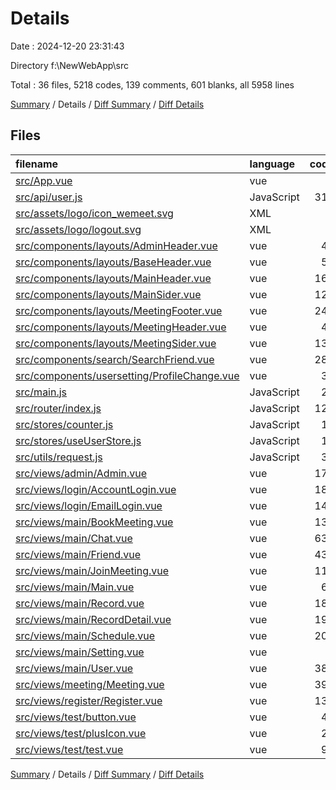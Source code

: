 # Details

Date : 2024-12-20 23:31:43

Directory f:\\NewWebApp\\src

Total : 36 files,  5218 codes, 139 comments, 601 blanks, all 5958 lines

[Summary](results.md) / Details / [Diff Summary](diff.md) / [Diff Details](diff-details.md)

## Files
| filename | language | code | comment | blank | total |
| :--- | :--- | ---: | ---: | ---: | ---: |
| [src/App.vue](/src/App.vue) | vue | 7 | 0 | 6 | 13 |
| [src/api/user.js](/src/api/user.js) | JavaScript | 315 | 54 | 37 | 406 |
| [src/assets/logo/icon_wemeet.svg](/src/assets/logo/icon_wemeet.svg) | XML | 1 | 0 | 0 | 1 |
| [src/assets/logo/logout.svg](/src/assets/logo/logout.svg) | XML | 1 | 0 | 0 | 1 |
| [src/components/layouts/AdminHeader.vue](/src/components/layouts/AdminHeader.vue) | vue | 49 | 0 | 8 | 57 |
| [src/components/layouts/BaseHeader.vue](/src/components/layouts/BaseHeader.vue) | vue | 55 | 0 | 5 | 60 |
| [src/components/layouts/MainHeader.vue](/src/components/layouts/MainHeader.vue) | vue | 169 | 3 | 19 | 191 |
| [src/components/layouts/MainSider.vue](/src/components/layouts/MainSider.vue) | vue | 124 | 0 | 13 | 137 |
| [src/components/layouts/MeetingFooter.vue](/src/components/layouts/MeetingFooter.vue) | vue | 243 | 5 | 26 | 274 |
| [src/components/layouts/MeetingHeader.vue](/src/components/layouts/MeetingHeader.vue) | vue | 49 | 0 | 9 | 58 |
| [src/components/layouts/MeetingSider.vue](/src/components/layouts/MeetingSider.vue) | vue | 134 | 9 | 17 | 160 |
| [src/components/search/SearchFriend.vue](/src/components/search/SearchFriend.vue) | vue | 289 | 3 | 42 | 334 |
| [src/components/usersetting/ProfileChange.vue](/src/components/usersetting/ProfileChange.vue) | vue | 38 | 0 | 7 | 45 |
| [src/main.js](/src/main.js) | JavaScript | 27 | 13 | 10 | 50 |
| [src/router/index.js](/src/router/index.js) | JavaScript | 129 | 7 | 3 | 139 |
| [src/stores/counter.js](/src/stores/counter.js) | JavaScript | 11 | 22 | 9 | 42 |
| [src/stores/useUserStore.js](/src/stores/useUserStore.js) | JavaScript | 14 | 0 | 2 | 16 |
| [src/utils/request.js](/src/utils/request.js) | JavaScript | 31 | 1 | 8 | 40 |
| [src/views/admin/Admin.vue](/src/views/admin/Admin.vue) | vue | 172 | 0 | 21 | 193 |
| [src/views/login/AccountLogin.vue](/src/views/login/AccountLogin.vue) | vue | 180 | 4 | 26 | 210 |
| [src/views/login/EmailLogin.vue](/src/views/login/EmailLogin.vue) | vue | 144 | 4 | 16 | 164 |
| [src/views/main/BookMeeting.vue](/src/views/main/BookMeeting.vue) | vue | 137 | 0 | 17 | 154 |
| [src/views/main/Chat.vue](/src/views/main/Chat.vue) | vue | 631 | 3 | 73 | 707 |
| [src/views/main/Friend.vue](/src/views/main/Friend.vue) | vue | 439 | 2 | 42 | 483 |
| [src/views/main/JoinMeeting.vue](/src/views/main/JoinMeeting.vue) | vue | 116 | 4 | 16 | 136 |
| [src/views/main/Main.vue](/src/views/main/Main.vue) | vue | 60 | 0 | 6 | 66 |
| [src/views/main/Record.vue](/src/views/main/Record.vue) | vue | 182 | 1 | 18 | 201 |
| [src/views/main/RecordDetail.vue](/src/views/main/RecordDetail.vue) | vue | 192 | 1 | 23 | 216 |
| [src/views/main/Schedule.vue](/src/views/main/Schedule.vue) | vue | 208 | 1 | 18 | 227 |
| [src/views/main/Setting.vue](/src/views/main/Setting.vue) | vue | 7 | 0 | 2 | 9 |
| [src/views/main/User.vue](/src/views/main/User.vue) | vue | 382 | 2 | 36 | 420 |
| [src/views/meeting/Meeting.vue](/src/views/meeting/Meeting.vue) | vue | 394 | 0 | 28 | 422 |
| [src/views/register/Register.vue](/src/views/register/Register.vue) | vue | 130 | 0 | 17 | 147 |
| [src/views/test/button.vue](/src/views/test/button.vue) | vue | 44 | 0 | 4 | 48 |
| [src/views/test/plusIcon.vue](/src/views/test/plusIcon.vue) | vue | 24 | 0 | 0 | 24 |
| [src/views/test/test.vue](/src/views/test/test.vue) | vue | 90 | 0 | 17 | 107 |

[Summary](results.md) / Details / [Diff Summary](diff.md) / [Diff Details](diff-details.md)